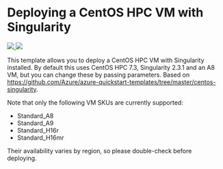 # Deploying a CentOS HPC VM with Singularity

<a href="https://portal.azure.com/#create/Microsoft.Template/uri/https%3A%2F%2Fraw.githubusercontent.com%2Fettieunwin%2Fazure-centos%2Fmaster%2Fcentos-singularity%2Fazuredeploy.json" target="_blank">
    <img src="http://azuredeploy.net/deploybutton.png"/>
</a>
<a href="http://armviz.io/#/?load=https%3A%2F%2Fraw.githubusercontent.com%2Fettieunwin%2Fazure-centos%2Fmaster%2Fcentos-singularity%2Fazuredeploy.json" target="_blank">
    <img src="http://armviz.io/visualizebutton.png"/>
</a>


This template allows you to deploy a CentOS HPC VM with Singularity installed. By default this uses CentOS HPC 7.3, Singularity 2.3.1 and an A8 VM, but you can change these by passing parameters.  Based on https://github.com/Azure/azure-quickstart-templates/tree/master/centos-singularity.

Note that only the following VM SKUs are currently supported:
* Standard_A8
* Standard_A9
* Standard_H16r
* Standard_H16mr

Their availability varies by region, so please double-check before deploying. 
